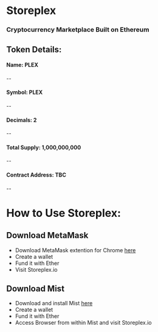 # Storeplex

### Cryptocurrency Marketplace Built on Ethereum

## Token Details:

#### **Name:** PLEX 
--
#### **Symbol:** PLEX 
--
#### **Decimals:** 2
--
#### **Total Supply:** 1,000,000,000
--
#### **Contract Address:** TBC
--

# How to Use Storeplex:

## Download MetaMask

* Download MetaMask extention for Chrome [here](https://metamask.io/)
* Create a wallet
 * Fund it with Ether
 * Visit Storeplex.io



## Download Mist

* Download and install Mist [here](https://github.com/ethereum/mist/releases)
* Create a wallet
* Fund it with Ether
* Access Browser from within Mist and visit Storeplex.io
